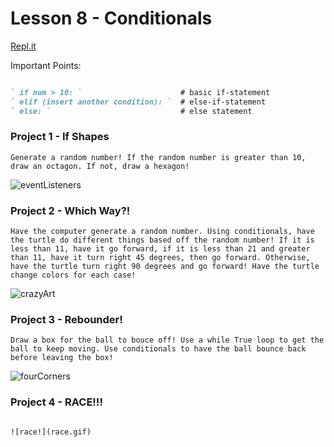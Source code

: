 # Lesson 8 - Conditionals

[Repl.it](https://repl.it/~)

Important Points:
```markdown

` if num > 10: `                      # basic if-statement
` elif (insert another condition): `  # else-if-statement
` else: `                             # else statement

```

### Project 1 - If Shapes
```Generate a random number! If the random number is greater than 10, draw an octagon. If not, draw a hexagon!```

![eventListeners](difshapes.gif)


### Project 2 - Which Way?!
```Have the computer generate a random number. Using conditionals, have the turtle do different things based off the random number! If it is less than 11, have it go forward, if it is less than 21 and greater than 11, have it turn right 45 degrees, then go forward. Otherwise, have the turtle turn right 90 degrees and go forward! Have the turtle change colors for each case!```

![crazyArt](whichway.gif)

### Project 3 - Rebounder!
```Draw a box for the ball to bouce off! Use a while True loop to get the ball to keep moving. Use conditionals to have the ball bounce back before leaving the box!```

![fourCorners](bouncyball.gif)

### Project 4 - RACE!!!
```Draw two lines, then creat two more turtle objects. Place them side-by-side on the left-most line. Using loops and random numbers, have them go forward a small amount of random steps (like between 3-5), but since you are using a loop, have them do that many times (like 100!) Use conditionals to see which turtle went the farthest and then have the winner write "WINNER!" on the screen!

![race!](race.gif)




